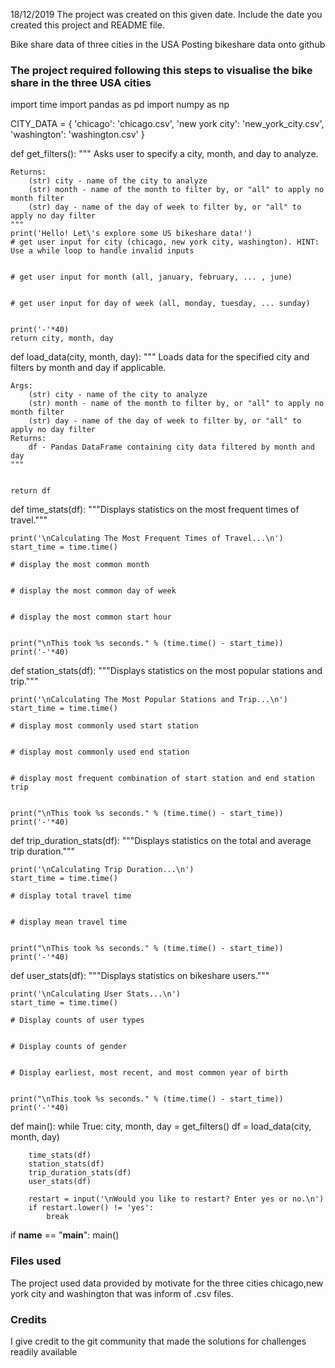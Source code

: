 18/12/2019 The project was created on this given date.
Include the date you created this project and README file.

Bike share data of three cities in the USA
Posting bikeshare data onto github

### The project required following this steps to visualise the bike share in the three USA cities
import time
import pandas as pd
import numpy as np

CITY_DATA = { 'chicago': 'chicago.csv',
              'new york city': 'new_york_city.csv',
              'washington': 'washington.csv' }

def get_filters():
    """
    Asks user to specify a city, month, and day to analyze.

    Returns:
        (str) city - name of the city to analyze
        (str) month - name of the month to filter by, or "all" to apply no month filter
        (str) day - name of the day of week to filter by, or "all" to apply no day filter
    """
    print('Hello! Let\'s explore some US bikeshare data!')
    # get user input for city (chicago, new york city, washington). HINT: Use a while loop to handle invalid inputs


    # get user input for month (all, january, february, ... , june)


    # get user input for day of week (all, monday, tuesday, ... sunday)


    print('-'*40)
    return city, month, day


def load_data(city, month, day):
    """
    Loads data for the specified city and filters by month and day if applicable.

    Args:
        (str) city - name of the city to analyze
        (str) month - name of the month to filter by, or "all" to apply no month filter
        (str) day - name of the day of week to filter by, or "all" to apply no day filter
    Returns:
        df - Pandas DataFrame containing city data filtered by month and day
    """


    return df


def time_stats(df):
    """Displays statistics on the most frequent times of travel."""

    print('\nCalculating The Most Frequent Times of Travel...\n')
    start_time = time.time()

    # display the most common month


    # display the most common day of week


    # display the most common start hour


    print("\nThis took %s seconds." % (time.time() - start_time))
    print('-'*40)


def station_stats(df):
    """Displays statistics on the most popular stations and trip."""

    print('\nCalculating The Most Popular Stations and Trip...\n')
    start_time = time.time()

    # display most commonly used start station


    # display most commonly used end station


    # display most frequent combination of start station and end station trip


    print("\nThis took %s seconds." % (time.time() - start_time))
    print('-'*40)


def trip_duration_stats(df):
    """Displays statistics on the total and average trip duration."""

    print('\nCalculating Trip Duration...\n')
    start_time = time.time()

    # display total travel time


    # display mean travel time


    print("\nThis took %s seconds." % (time.time() - start_time))
    print('-'*40)


def user_stats(df):
    """Displays statistics on bikeshare users."""

    print('\nCalculating User Stats...\n')
    start_time = time.time()

    # Display counts of user types


    # Display counts of gender


    # Display earliest, most recent, and most common year of birth


    print("\nThis took %s seconds." % (time.time() - start_time))
    print('-'*40)


def main():
    while True:
        city, month, day = get_filters()
        df = load_data(city, month, day)

        time_stats(df)
        station_stats(df)
        trip_duration_stats(df)
        user_stats(df)

        restart = input('\nWould you like to restart? Enter yes or no.\n')
        if restart.lower() != 'yes':
            break


if __name__ == "__main__":
	main()


### Files used
The project used data provided by motivate for the three cities chicago,new york city and washington that was inform of .csv files.

### Credits
I give credit to the git community that made the solutions for challenges readily available
